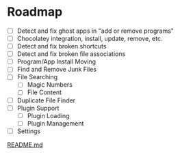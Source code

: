 # Roadmap

- [ ] Detect and fix ghost apps in "add or remove programs"
- [ ] Chocolatey integration, install, update, remove, etc.
- [ ] Detect and fix broken shortcuts
- [ ] Detect and fix broken file associations
- [ ] Program/App Install Moving
- [ ] Find and Remove Junk Files
- [ ] File Searching
  - [ ] Magic Numbers
  - [ ] File Content
- [ ] Duplicate File Finder
- [ ] Plugin Support
  - [ ] Plugin Loading
  - [ ] Plugin Management
- [ ] Settings

[README.md](..\README.md)